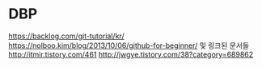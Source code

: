 # DBP

https://backlog.com/git-tutorial/kr/
https://nolboo.kim/blog/2013/10/06/github-for-beginner/ 및 링크된 문서들
http://itmir.tistory.com/461
http://jwgye.tistory.com/38?category=689862
